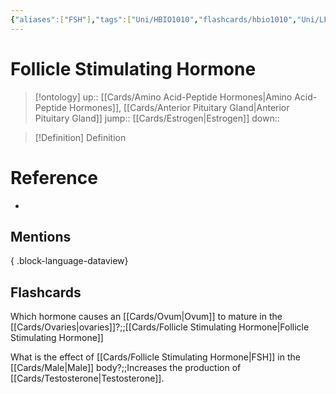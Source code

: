 ```yaml
---
{"aliases":["FSH"],"tags":["Uni/HBIO1010","flashcards/hbio1010","Uni/LFS112","flashcards/LFS112"],"dg-publish":true,"permalink":"/cards/follicle-stimulating-hormone/","dgPassFrontmatter":true}
---
```


# Follicle Stimulating Hormone

> [!ontology]
> up:: [[Cards/Amino Acid-Peptide Hormones\|Amino Acid-Peptide Hormones]], [[Cards/Anterior Pituitary Gland\|Anterior Pituitary Gland]]
> jump:: [[Cards/Estrogen\|Estrogen]]
> down:: 

> [!Definition] Definition
> 

# Reference
- 

## Mentions

{ .block-language-dataview}

## Flashcards
Which hormone causes an [[Cards/Ovum\|Ovum]] to mature in the [[Cards/Ovaries\|ovaries]]?;;[[Cards/Follicle Stimulating Hormone\|Follicle Stimulating Hormone]]
<!--SR:!2023-08-20,4,210-->

What is the effect of [[Cards/Follicle Stimulating Hormone\|FSH]] in the [[Cards/Male\|Male]] body?;;Increases the production of [[Cards/Testosterone\|Testosterone]].
